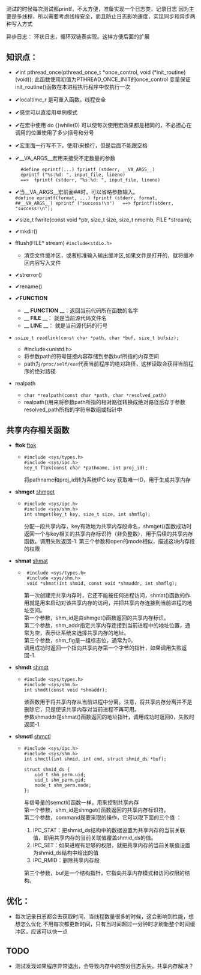 测试的时候每次测试都printf，不太方便，准备实现一个日志类，记录日志
因为主要是多线程，所以需要考虑线程安全，而且防止日志影响速度，实现同步和异步两种写入方式

异步日志：
    环状日志，循环双链表实现。这样方便后面的扩展


**知识点：**  
-----------------------------------------
- ✔int pthread_once(pthread_once_t *once_control, void (*init_routine) (void));
    此函数使用初值为PTHREAD_ONCE_INIT的once_control 变量保证init_routine()函数在本进程执行程序中仅执行一次

- ✔localtime_r 是可重入函数，线程安全

- ✔感觉可以直接用单例模式

- ✔在宏中使用 do {}while(0) 可以使每次使用宏效果都是相同的，不必担心在调用的位置使用了多少括号和分号

- ✔宏里面一行写不下，使用\来换行，但是后面不能跟空格

- ✔__VA_ARGS__宏用来接受不定数量的参数

        #define eprintf(...) fprintf (stderr, __VA_ARGS__)
        eprintf ("%s:%d: ", input_file, lineno)
        ==>  fprintf (stderr, "%s:%d: ", input_file, lineno)

- ✔当__VA_ARGS__宏前面##时，可以省略参数输入。  
      ```#define eprintf(format, ...) fprintf (stderr, format, ##__VA_ARGS__)
        eprintf ("success!\n")  
        ==> fprintf(stderr, "success!\n");```
- ✔size_t fwrite(const void *ptr, size_t size, size_t nmemb, FILE *stream);

- ✔mkdir()
- fflush(FILE* stream)  ```#include<stdio.h>```
  - 清空文件缓冲区，或者标准输入输出缓冲区,如果文件是打开的，就将缓冲区内容写入文件

- ✔strerror()
- ✔rename()
- ✔__FUNCTION__  
    - __ __FUNCTION__ __：返回当前代码所在函数的名字
    - __ __FILE__ __： 就是当前源代码文件名
    - __ __LINE__ __： 就是当前源代码的行号
- ```ssize_t readlink(const char *path, char *buf, size_t bufsiz);```
  - #include<unistd.h>
  - 将参数path的符号链接内容存储到参数buf所指的内存空间
  - path为```/proc/self/exe```代表当前程序的绝对路径，这样读取会获得当前程序的绝对路径

- realpath 
  -   ```char *realpath(const char *path, char *resolved_path)```
  -    realpath()用来将参数path所指的相对路径转换成绝对路径后存于参数resolved_path所指的字符串数组或指针中

共享内存相关函数
  --------------------------------
- **ftok**   [ftok](https://blog.csdn.net/u013485792/article/details/50764224)
  - ```
    #include <sys/types.h>
    #include <sys/ipc.h>
    key_t ftok(const char *pathname, int proj_id);
    ```
    将pathname和proj_id转为系统IPC key
    获取唯一ID，用于生成共享内存

- **shmget**   [shmget](https://www.cnblogs.com/52php/p/5861372.html)
  - ```
    #include <sys/ipc.h>
    #include <sys/shm.h>
    int shmget(key_t key, size_t size, int shmflg);
    ```
    分配一段共享内存，key有效地为共享内存段命名，shmget()函数成功时返回一个与key相关的共享内存标识符（非负整数），用于后续的共享内存函数。调用失败返回-1.
    第三个参数和open的mode相似，描述这块内存段的权限

- **shmat**   [shmat](https://www.cnblogs.com/52php/p/5861372.html)
  - ```
     #include <sys/types.h>
     #include <sys/shm.h>
     void *shmat(int shmid, const void *shmaddr, int shmflg);
    ```
    第一次创建完共享内存时，它还不能被任何进程访问，shmat()函数的作用就是用来启动对该共享内存的访问，并把共享内存连接到当前进程的地址空间。  
    第一个参数，shm_id是由shmget()函数返回的共享内存标识。  
    第二个参数，shm_addr指定共享内存连接到当前进程中的地址位置，通常为空，表示让系统来选择共享内存的地址。  
    第三个参数，shm_flg是一组标志位，通常为0。  
    调用成功时返回一个指向共享内存第一个字节的指针，如果调用失败返回-1.  

- **shmdt**   [shmdt](https://www.cnblogs.com/52php/p/5861372.html)
  - ```
    #include <sys/types.h>
    #include <sys/shm.h>
    int shmdt(const void *shmaddr);
    ```
    该函数用于将共享内存从当前进程中分离。注意，将共享内存分离并不是删除它，只是使该共享内存对当前进程不再可用。    
    参数shmaddr是shmat()函数返回的地址指针，调用成功时返回0，失败时返回-1. 

- **shmctl**   [shmctl](https://www.cnblogs.com/52php/p/5861372.html)
  - ```
    #include <sys/ipc.h>
    #include <sys/shm.h>
    int shmctl(int shmid, int cmd, struct shmid_ds *buf);

    struct shmid_ds {
        uid_t shm_perm.uid;
        uid_t shm_perm.gid;
        mode_t shm_perm.mode;
    };
    ```
    与信号量的semctl()函数一样，用来控制共享内存  
    第一个参数，shm_id是shmget()函数返回的共享内存标识符。  
    第二个参数，command是要采取的操作，它可以取下面的三个值 ：  
    1. IPC_STAT：把shmid_ds结构中的数据设置为共享内存的当前关联值，即用共享内存的当前关联值覆盖shmid_ds的值。  
    1. IPC_SET：如果进程有足够的权限，就把共享内存的当前关联值设置为shmid_ds结构中给出的值  
    1. IPC_RMID：删除共享内存段

    第三个参数，buf是一个结构指针，它指向共享内存模式和访问权限的结构。

**优化：**  
----------------------------------
- 每次记录日志都会去获取时间，当线程数量很多的时候，这会影响到性能，想想怎么优化
    不用每次都更新时间，只有当时间超过一分钟时才刷新整个时间缓冲区，应该可以快一点

**TODO**  
------------------------------
- 测试发现如果程序异常退出，会导致内存中的部分日志丢失。共享内存解决？